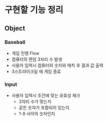# 구현할 기능 정리

## Object

###  Baseball
* 게임 진행 Flow
* 컴퓨터의 랜덤 3자리 수 발생
* 사용자 입력시 컴퓨터의 숫자와 매치 후 결과 값 출력
* 3스트라이크일 때 게임 종료
### Input
* 사용자 입력시 조건에 맞는 유효성 체크
  * 3자리 수가 맞는지
  * 같은 숫자가 포함되어 있는지
  * 1-9 사이의 숫자인지

